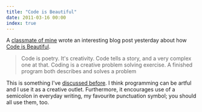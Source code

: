 ```yaml
---
title: "Code is Beautiful"
date: 2011-03-16 00:00
index: true
---
```


A [classmate of mine](http://twitter.com/#!/nanoinfinity) wrote an interesting blog post yesterday about how [Code is Beautiful](http://philenotfound.blogspot.com/2011/03/code-is-beautiful.html).

> Code is poetry. It's creativity. Code tells a story, and a very complex one at that. Coding is a creative problem solving exercise. A finished program both describes and solves a problem

This is something I've [discussed before](http://blogs.unb.ca/ash-furrow/2010/12/13/programming-as-art/). I think programming can be artful and I use it as a creative outlet. Furthermore, it encourages use of a semicolon in everyday writing, my favourite punctuation symbol; you should all use them, too.

<!-- more -->

